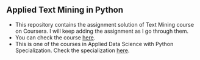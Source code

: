 ## Applied Text Mining in Python
- This repository contains the assignment solution of Text Mining course on Coursera. I will keep adding the assignment as I go through them.
- You can check the course [here](https://www.coursera.org/learn/python-text-mining).
- This is one of the courses in Applied Data Science with Python Specialization. Check the specialization [here](https://www.coursera.org/specializations/data-science-python).
